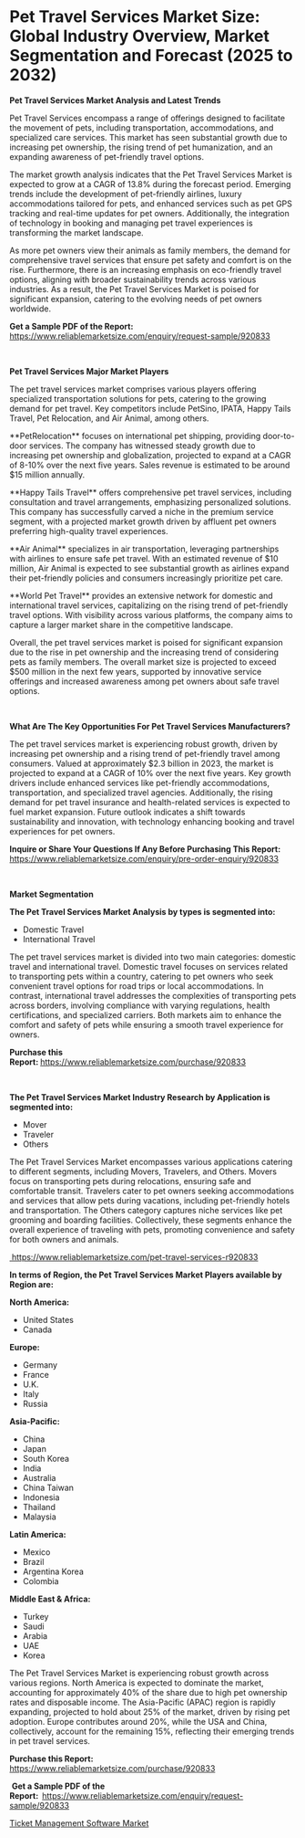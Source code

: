 <p><h1>Pet Travel Services Market Size: Global Industry Overview, Market Segmentation and Forecast (2025 to 2032)</h1></p><p><strong>Pet Travel Services Market Analysis and Latest Trends</strong></p>
<p><p>Pet Travel Services encompass a range of offerings designed to facilitate the movement of pets, including transportation, accommodations, and specialized care services. This market has seen substantial growth due to increasing pet ownership, the rising trend of pet humanization, and an expanding awareness of pet-friendly travel options. </p><p>The market growth analysis indicates that the Pet Travel Services Market is expected to grow at a CAGR of 13.8% during the forecast period. Emerging trends include the development of pet-friendly airlines, luxury accommodations tailored for pets, and enhanced services such as pet GPS tracking and real-time updates for pet owners. Additionally, the integration of technology in booking and managing pet travel experiences is transforming the market landscape. </p><p>As more pet owners view their animals as family members, the demand for comprehensive travel services that ensure pet safety and comfort is on the rise. Furthermore, there is an increasing emphasis on eco-friendly travel options, aligning with broader sustainability trends across various industries. As a result, the Pet Travel Services Market is poised for significant expansion, catering to the evolving needs of pet owners worldwide.</p></p>
<p><strong>Get a Sample PDF of the Report:&nbsp;</strong> <a href="https://www.reliablemarketsize.com/enquiry/request-sample/920833?utm_campaign=3104&utm_medium=2&utm_source=Github&utm_content=ia&utm_term=06032025&utm_id=pet-travel-services">https://www.reliablemarketsize.com/enquiry/request-sample/920833</a></p>
<p>&nbsp;</p>
<p><strong>Pet Travel Services Major Market Players</strong></p>
<p><p>The pet travel services market comprises various players offering specialized transportation solutions for pets, catering to the growing demand for pet travel. Key competitors include PetSino, IPATA, Happy Tails Travel, Pet Relocation, and Air Animal, among others.</p><p>**PetRelocation** focuses on international pet shipping, providing door-to-door services. The company has witnessed steady growth due to increasing pet ownership and globalization, projected to expand at a CAGR of 8-10% over the next five years. Sales revenue is estimated to be around $15 million annually.</p><p>**Happy Tails Travel** offers comprehensive pet travel services, including consultation and travel arrangements, emphasizing personalized solutions. This company has successfully carved a niche in the premium service segment, with a projected market growth driven by affluent pet owners preferring high-quality travel experiences.</p><p>**Air Animal** specializes in air transportation, leveraging partnerships with airlines to ensure safe pet travel. With an estimated revenue of $10 million, Air Animal is expected to see substantial growth as airlines expand their pet-friendly policies and consumers increasingly prioritize pet care.</p><p>**World Pet Travel** provides an extensive network for domestic and international travel services, capitalizing on the rising trend of pet-friendly travel options. With visibility across various platforms, the company aims to capture a larger market share in the competitive landscape.</p><p>Overall, the pet travel services market is poised for significant expansion due to the rise in pet ownership and the increasing trend of considering pets as family members. The overall market size is projected to exceed $500 million in the next few years, supported by innovative service offerings and increased awareness among pet owners about safe travel options.</p></p>
<p>&nbsp;</p>
<p><strong>What Are The Key Opportunities For Pet Travel Services Manufacturers?</strong></p>
<p><p>The pet travel services market is experiencing robust growth, driven by increasing pet ownership and a rising trend of pet-friendly travel among consumers. Valued at approximately $2.3 billion in 2023, the market is projected to expand at a CAGR of 10% over the next five years. Key growth drivers include enhanced services like pet-friendly accommodations, transportation, and specialized travel agencies. Additionally, the rising demand for pet travel insurance and health-related services is expected to fuel market expansion. Future outlook indicates a shift towards sustainability and innovation, with technology enhancing booking and travel experiences for pet owners.</p></p>
<p><strong>Inquire or Share Your Questions If Any Before Purchasing This Report:</strong> <a href="https://www.reliablemarketsize.com/enquiry/pre-order-enquiry/920833?utm_campaign=3104&utm_medium=2&utm_source=Github&utm_content=ia&utm_term=06032025&utm_id=pet-travel-services">https://www.reliablemarketsize.com/enquiry/pre-order-enquiry/920833</a></p>
<p>&nbsp;</p>
<p><strong>Market Segmentation</strong></p>
<p><strong>The Pet Travel Services Market Analysis by types is segmented into:</strong></p>
<p><ul><li>Domestic Travel</li><li>International Travel</li></ul></p>
<p><p>The pet travel services market is divided into two main categories: domestic travel and international travel. Domestic travel focuses on services related to transporting pets within a country, catering to pet owners who seek convenient travel options for road trips or local accommodations. In contrast, international travel addresses the complexities of transporting pets across borders, involving compliance with varying regulations, health certifications, and specialized carriers. Both markets aim to enhance the comfort and safety of pets while ensuring a smooth travel experience for owners.</p></p>
<p><strong>Purchase this Report:&nbsp;</strong><a href="https://www.reliablemarketsize.com/purchase/920833?utm_campaign=3104&utm_medium=2&utm_source=Github&utm_content=ia&utm_term=06032025&utm_id=pet-travel-services">https://www.reliablemarketsize.com/purchase/920833</a></p>
<p>&nbsp;</p>
<p><strong>The Pet Travel Services Market Industry Research by Application is segmented into:</strong></p>
<p><ul><li>Mover</li><li>Traveler</li><li>Others</li></ul></p>
<p><p>The Pet Travel Services Market encompasses various applications catering to different segments, including Movers, Travelers, and Others. Movers focus on transporting pets during relocations, ensuring safe and comfortable transit. Travelers cater to pet owners seeking accommodations and services that allow pets during vacations, including pet-friendly hotels and transportation. The Others category captures niche services like pet grooming and boarding facilities. Collectively, these segments enhance the overall experience of traveling with pets, promoting convenience and safety for both owners and animals.</p></p>
<p><a href="https://www.reliablemarketsize.com/pet-travel-services-r920833?utm_campaign=3104&utm_medium=2&utm_source=Github&utm_content=ia&utm_term=06032025&utm_id=pet-travel-services">&nbsp;https://www.reliablemarketsize.com/pet-travel-services-r920833</a></p>
<p><strong>In terms of Region, the Pet Travel Services Market Players available by Region are:</strong></p>
<p>
    <p> <strong> North America: </strong>
        <ul>
            <li>United States</li>
            <li>Canada</li>
        </ul>
        </p> 
    <p> <strong> Europe: </strong>
        <ul>
            <li>Germany</li>
            <li>France</li>
            <li>U.K.</li>
            <li>Italy</li>
            <li>Russia</li>
        </ul>
        </p> 
    <p> <strong> Asia-Pacific: </strong>
        <ul>
            <li>China</li>
            <li>Japan</li>
            <li>South Korea</li>
            <li>India</li>
            <li>Australia</li>
            <li>China Taiwan</li>
            <li>Indonesia</li>
            <li>Thailand</li>
            <li>Malaysia</li>
        </ul>
        </p> 
    <p> <strong> Latin America: </strong>
        <ul>
            <li>Mexico</li>
            <li>Brazil</li>
            <li>Argentina Korea</li>
            <li>Colombia</li>
        </ul>
        </p> 
    <p> <strong> Middle East & Africa: </strong>
        <ul>
            <li>Turkey</li>
            <li>Saudi</li>
            <li>Arabia</li>
            <li>UAE</li>
            <li>Korea</li>
        </ul>
    </p>
    </p>
<p><p>The Pet Travel Services Market is experiencing robust growth across various regions. North America is expected to dominate the market, accounting for approximately 40% of the share due to high pet ownership rates and disposable income. The Asia-Pacific (APAC) region is rapidly expanding, projected to hold about 25% of the market, driven by rising pet adoption. Europe contributes around 20%, while the USA and China, collectively, account for the remaining 15%, reflecting their emerging trends in pet travel services.</p></p>
<p><strong>Purchase this Report: </strong><a href="https://www.reliablemarketsize.com/purchase/920833?utm_campaign=3104&utm_medium=2&utm_source=Github&utm_content=ia&utm_term=06032025&utm_id=pet-travel-services">https://www.reliablemarketsize.com/purchase/920833</a></p>
<p>&nbsp;<strong>Get a Sample PDF of the Report:&nbsp;&nbsp;</strong><a href="https://www.reliablemarketsize.com/enquiry/request-sample/920833?utm_campaign=3104&utm_medium=2&utm_source=Github&utm_content=ia&utm_term=06032025&utm_id=pet-travel-services">https://www.reliablemarketsize.com/enquiry/request-sample/920833</a></p>
<p><strong></strong></p>
<p><p><a href="https://github.com/beroxiluwaya/Market-Research-Report-List-1/blob/main/ticket-management-software-market.md?utm_campaign=3104&utm_medium=2&utm_source=Github&utm_content=ia&utm_term=06032025&utm_id=pet-travel-services">Ticket Management Software Market</a></p></p>